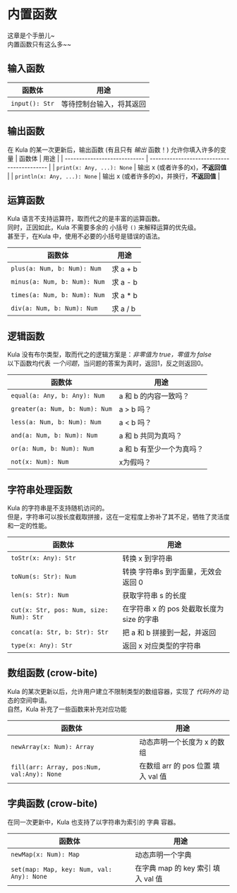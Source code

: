 # 内置函数
这章是个手册儿~    
内置函数只有这么多~~     

## 输入函数
| 函数体         | 用途                     |
| -------------- | ------------------------ |
| `input(): Str` | 等待控制台输入，将其返回 |

## 输出函数
在 Kula 的某一次更新后，输出函数 (有且只有 *输出* 函数！) 允许你填入许多的变量
| 函数体                       | 用途                                       |
| ---------------------------- | ------------------------------------------ |
| `print(x: Any, ...): None`   | 输出 x (或者许多的x)，**不返回值**         |
| `println(x: Any, ...): None` | 输出 x (或者许多的x)，并换行，**不返回值** |

## 运算函数
Kula 语言不支持运算符，取而代之的是丰富的运算函数。    
同时，正因如此，Kula 不需要多余的 小括号 `()` 来解释运算的优先级。   
甚至于，在Kula 中，使用不必要的小括号是错误的语法。    

| 函数体                       | 用途     |
| ---------------------------- | -------- |
| `plus(a: Num, b: Num): Num`  | 求 a + b |
| `minus(a: Num, b: Num): Num` | 求 a - b |
| `times(a: Num, b: Num): Num` | 求 a * b |
| `div(a: Num, b: Num): Num`   | 求 a / b |

## 逻辑函数
Kula 没有布尔类型，取而代之的逻辑方案是：*非零值为 true，零值为 false*      
以下函数均代表 *一个问题*，当问题的答案为真时，返回1，反之则返回0。    

| 函数体                         | 用途                      |
| ------------------------------ | ------------------------- |
| `equal(a: Any, b: Any): Num`   | a 和 b 的内容一致吗？     |
| `greater(a: Num, b: Num): Num` | a > b 吗？                |
| `less(a: Num, b: Num): Num`    | a < b 吗？                |
| `and(a: Num, b: Num): Num`     | a 和 b 共同为真吗？       |
| `or(a: Num, b: Num): Num`      | a 和 b 有至少一个为真吗？ |
| `not(x: Num): Num`             | x为假吗？                 |

## 字符串处理函数
Kula 的字符串是不支持随机访问的。    
但是，字符串可以按长度截取拼接，这在一定程度上弥补了其不足，牺牲了灵活度和一定的性能。

| 函数体                                  | 用途                                       |
| --------------------------------------- | ------------------------------------------ |
| `toStr(x: Any): Str`                    | 转换 x 到字符串                            |
| `toNum(s: Str): Num`                    | 转换 字符串s 到字面量，无效会返回 0        |
| `len(s: Str): Num`                      | 获取字符串 s 的长度                        |
| `cut(x: Str, pos: Num, size: Num): Str` | 在字符串 x 的 pos 处截取长度为 size 的字串 |
| `concat(a: Str, b: Str): Str`           | 把 a 和 b 拼接到一起，并返回               |
| `type(x: Any): Str`                     | 返回 x 对应类型的字符串                    |

## 数组函数 (crow-bite)
Kula 的某次更新以后，允许用户建立不限制类型的数组容器，实现了 *代码外的* 动态的空间申请。    
自然，Kula 补充了一些函数来补充对应功能     

| 函数体                                     | 用途                               |
| ------------------------------------------ | ---------------------------------- |
| `newArray(x: Num): Array`                  | 动态声明一个长度为 x 的数组        |
| `fill(arr: Array, pos:Num, val:Any): None` | 在数组 arr 的 pos 位置 填入 val 值 |

## 字典函数 (crow-bite)
在同一次更新中，Kula 也支持了以字符串为索引的 字典 容器。

| 函数体                                    | 用途                               |
| ----------------------------------------- | ---------------------------------- |
| `newMap(x: Num): Map`                     | 动态声明一个字典                   |
| `set(map: Map, key: Num, val: Any): None` | 在字典 map 的 key 索引 填入 val 值 |
